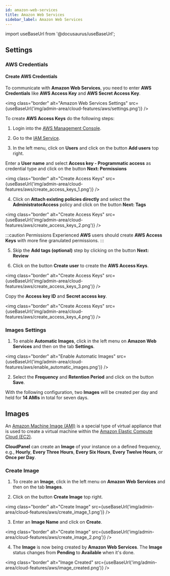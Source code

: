 ```yaml
---
id: amazon-web-services
title: Amazon Web Services
sidebar_label: Amazon Web Services
---
```


import useBaseUrl from '@docusaurus/useBaseUrl';

## Settings

### AWS Credentials

#### Create AWS Credentials

To communicate with **Amazon Web Services**, you need to enter **AWS Credentials** like **AWS Access Key** and **AWS Secret Access Key**.

<img class="border" alt="Amazon Web Services Settings" src={useBaseUrl('img/admin-area/cloud-features/aws/settings.png')} />

To create **AWS Access Keys** do the following steps:

1. Login into the [AWS Management Console](https://console.aws.amazon.com/ec2/).

2. Go to the [IAM Service](https://console.aws.amazon.com/iamv2/home).

3. In the left menu, click on **Users** and click on the button **Add users** top right.

Enter a **User name** and select **Access key - Programmatic access** as credential type and click on the button **Next: Permissions**

<img class="border" alt="Create Access Keys" src={useBaseUrl('img/admin-area/cloud-features/aws/create_access_keys_1.png')} />

4. Click on **Attach existing policies directly** and select the **AdministratorAccess** policy and click on the button **Next: Tags**

<img class="border" alt="Create Access Keys" src={useBaseUrl('img/admin-area/cloud-features/aws/create_access_keys_2.png')} />

:::caution Permissions
Experienced **AWS** users should create **AWS Access Keys** with more fine granulated permissions.
:::

5. Skip the **Add tags (optional)** step by clicking on the button **Next: Review**

6. Click on the button **Create user** to create the **AWS Access Keys**.

<img class="border" alt="Create Access Keys" src={useBaseUrl('img/admin-area/cloud-features/aws/create_access_keys_3.png')} />

Copy the **Access key ID** and **Secret access key**.

<img class="border" alt="Create Access Keys" src={useBaseUrl('img/admin-area/cloud-features/aws/create_access_keys_4.png')} />

### Images Settings

1. To enable **Automatic Images**, click in the left menu on **Amazon Web Services** and then on the tab **Settings**.

<img class="border" alt="Enable Automatic Images" src={useBaseUrl('img/admin-area/cloud-features/aws/enable_automatic_images.png')} />

2. Select the **Frequency** and **Retention Period** and click on the button **Save**.

With the following configuration, two **Images** will be created per day and held for **14 AMIs** in total for seven days.

## Images

An [Amazon Machine Image (AMI)](https://docs.aws.amazon.com/AWSEC2/latest/UserGuide/AMIs.html) is a special type of virtual appliance that is
used to create a virtual machine within the [Amazon Elastic Compute Cloud (EC2)](https://aws.amazon.com/ec2/).

**CloudPanel** can create an **Image** of your instance on a defined frequency, e.g.,
**Hourly**, **Every Three Hours**, **Every Six Hours**, **Every Twelve Hours**, or **Once per Day**.

### Create Image

1. To create an **Image**, click in the left menu on **Amazon Web Services** and then on the tab **Images**.

2. Click on the button **Create Image** top right.

<img class="border" alt="Create Image" src={useBaseUrl('img/admin-area/cloud-features/aws/create_image_1.png')} />

3. Enter an **Image Name** and click on **Create**. 

<img class="border" alt="Create Image" src={useBaseUrl('img/admin-area/cloud-features/aws/create_image_2.png')} />

4. The **Image** is now being created by **Amazon Web Services**.
The **Image** status changes from **Pending** to **Available** when it's done.

<img class="border" alt="Image Created" src={useBaseUrl('img/admin-area/cloud-features/aws/image_created.png')} />